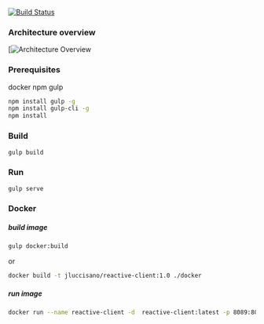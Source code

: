 [![Build Status](https://travis-ci.org/jluccisano/reactive-client.svg?branch=master)](https://travis-ci.org/jluccisano/reactive-client)

### Architecture overview

[![Architecture Overview](https://jluccisano.github.io/assets/images/consume-data-from-reactive-client.png)


### Prerequisites
docker
npm
gulp

```bash
npm install gulp -g 
npm install gulp-cli -g 
npm install
```


### Build
```bash
gulp build
```

### Run 
```bash
gulp serve
```

### Docker

##### build image
```bash
gulp docker:build
```
or
```bash
docker build -t jluccisano/reactive-client:1.0 ./docker
```
##### run image

```bash
docker run --name reactive-client -d  reactive-client:latest -p 8089:80
```

